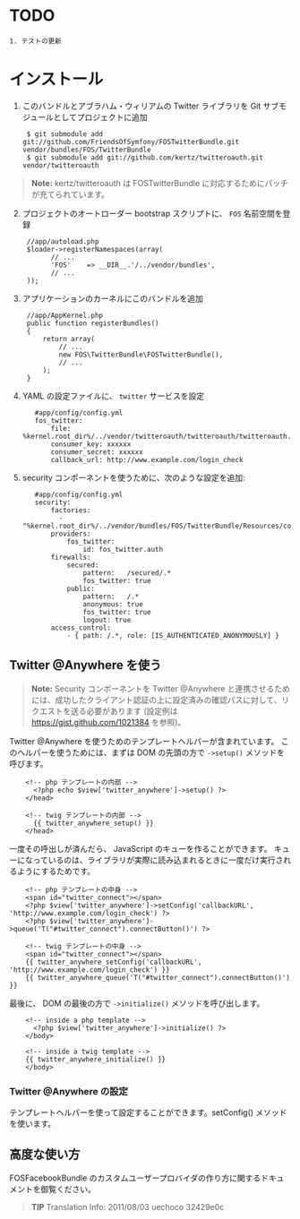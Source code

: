 TODO
====
    1. テストの更新

インストール
============

  1. このバンドルとアブラハム・ウィリアムの Twitter ライブラリを Git サブモジュールとしてプロジェクトに追加 

          $ git submodule add git://github.com/FriendsOfSymfony/FOSTwitterBundle.git vendor/bundles/FOS/TwitterBundle
          $ git submodule add git://github.com/kertz/twitteroauth.git vendor/twitteroauth

> **Note:** kertz/twitteroauth は FOSTwitterBundle に対応するためにパッチが充てられています。

  2. プロジェクトのオートローダー bootstrap スクリプトに、 `FOS` 名前空間を登録

          //app/autoload.php
          $loader->registerNamespaces(array(
                // ...
                'FOS'    => __DIR__.'/../vendor/bundles',
                // ...
          ));

  3. アプリケーションのカーネルにこのバンドルを追加 

          //app/AppKernel.php
          public function registerBundles()
          {
              return array(
                  // ...
                  new FOS\TwitterBundle\FOSTwitterBundle(),
                  // ...
              );
          }

  4. YAML の設定ファイルに、 `twitter` サービスを設定 

            #app/config/config.yml
            fos_twitter:
                file: %kernel.root_dir%/../vendor/twitteroauth/twitteroauth/twitteroauth.php
                consumer_key: xxxxxx
                consumer_secret: xxxxxx
                callback_url: http://www.example.com/login_check

  5. security コンポーネントを使うために、次のような設定を追加:

            #app/config/config.yml
            security:
                factories:
                  - "%kernel.root_dir%/../vendor/bundles/FOS/TwitterBundle/Resources/config/security_factories.xml"
                providers:
                    fos_twitter:
                        id: fos_twitter.auth
                firewalls:
                    secured:
                        pattern:   /secured/.*
                        fos_twitter: true
                    public:
                        pattern:   /.*
                        anonymous: true
                        fos_twitter: true
                        logout: true
                access_control:
                    - { path: /.*, role: [IS_AUTHENTICATED_ANONYMOUSLY] }

Twitter @Anywhere を使う
------------------------

> **Note:** Security コンポーネントを Twitter @Anywhere と連携させるためには、成功したクライアント認証の上に設定済みの確認パスに対して、リクエストを送る必要があります (設定例は https://gist.github.com/1021384 を参照)。

Twitter @Anywhere を使うためのテンプレートヘルパーが含まれています。
このヘルパーを使うためには、まずは DOM の先頭の方で `->setup()` メソッドを呼びます。

        <!-- php テンプレートの内部 -->
          <?php echo $view['twitter_anywhere']->setup() ?>
        </head>

        <!-- twig テンプレートの内部 -->
          {{ twitter_anywhere_setup() }}
        </head>

一度その呼出しが済んだら、 JavaScript のキューを作ることができます。
キューになっているのは、ライブラリが実際に読み込まれるときに一度だけ実行されるようにするためです。

        <!-- php テンプレートの中身 -->
        <span id="twitter_connect"></span>
        <?php $view['twitter_anywhere']->setConfig('callbackURL', 'http://www.example.com/login_check') ?>
        <?php $view['twitter_anywhere']->queue('T("#twitter_connect").connectButton()') ?>

        <!-- twig テンプレートの中身 -->
        <span id="twitter_connect"></span>
        {{ twitter_anywhere_setConfig('callbackURL', 'http://www.example.com/login_check') }}
        {{ twitter_anywhere_queue('T("#twitter_connect").connectButton()') }}

最後に、 DOM の最後の方で `->initialize()` メソッドを呼び出します。

        <!-- inside a php template -->
          <?php $view['twitter_anywhere']->initialize() ?>
        </body>

        <!-- inside a twig template -->
        {{ twitter_anywhere_initialize() }}
        </body>

### Twitter @Anywhere の設定

テンプレートヘルパーを使って設定することができます。setConfig() メソッドを使います。

## 高度な使い方

FOSFacebookBundle のカスタムユーザープロバイダの作り方に関するドキュメントを御覧ください。

> **TIP** Translation Info: 2011/08/03 uechoco 32429e0c
